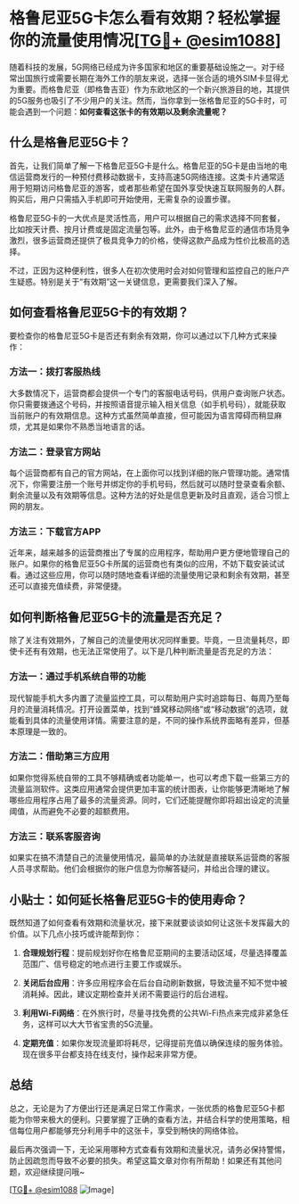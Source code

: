 # 格鲁尼亚5G卡怎么看有效期？轻松掌握你的流量使用情况[[TG💪+ @esim1088](https://t.me/s/esim1088)]

随着科技的发展，5G网络已经成为许多国家和地区的重要基础设施之一。对于经常出国旅行或需要长期在海外工作的朋友来说，选择一张合适的境外SIM卡显得尤为重要。而格鲁尼亚（即格鲁吉亚）作为东欧地区的一个新兴旅游目的地，其提供的5G服务也吸引了不少用户的关注。然而，当你拿到一张格鲁尼亚的5G卡时，可能会遇到一个问题：**如何查看这张卡的有效期以及剩余流量呢？**

## 什么是格鲁尼亚5G卡？

首先，让我们简单了解一下格鲁尼亚5G卡是什么。格鲁尼亚的5G卡是由当地的电信运营商发行的一种预付费移动数据卡，支持高速5G网络连接。这类卡片通常适用于短期访问格鲁尼亚的游客，或者那些希望在国外享受快速互联网服务的人群。购买后，用户只需插入手机即可开始使用，无需复杂的设置步骤。

格鲁尼亚5G卡的一大优点是灵活性高，用户可以根据自己的需求选择不同套餐，比如按天计费、按月计费或是固定流量包等。此外，由于格鲁尼亚的通信市场竞争激烈，很多运营商还提供了极具竞争力的价格，使得这款产品成为性价比极高的选择。

不过，正因为这种便利性，很多人在初次使用时会对如何管理和监控自己的账户产生疑惑。特别是关于“有效期”这一关键信息，更需要我们深入了解。

## 如何查看格鲁尼亚5G卡的有效期？

要检查你的格鲁尼亚5G卡是否还有剩余有效期，你可以通过以下几种方式来操作：

### 方法一：拨打客服热线

大多数情况下，运营商都会提供一个专门的客服电话号码，供用户查询账户状态。你只需要拨通这个号码，并按照语音提示输入相关信息（如手机号码），就能获取当前账户的有效期信息。这种方式虽然简单直接，但可能因为语言障碍而稍显麻烦，尤其是如果你不熟悉当地语言的话。

### 方法二：登录官方网站

每个运营商都有自己的官方网站，在上面你可以找到详细的账户管理功能。通常情况下，你需要注册一个账号并绑定你的手机号码，然后就可以随时登录查看余额、剩余流量以及有效期等信息。这种方法的好处是信息更新及时且直观，适合习惯上网的朋友。

### 方法三：下载官方APP

近年来，越来越多的运营商推出了专属的应用程序，帮助用户更方便地管理自己的账户。如果你的格鲁尼亚5G卡所属的运营商也有类似的应用，不妨下载安装试试看。通过这些应用，你可以随时随地查看详细的流量使用记录和剩余有效期，甚至还可以直接充值续费，非常便捷。

## 如何判断格鲁尼亚5G卡的流量是否充足？

除了关注有效期外，了解自己的流量使用状况同样重要。毕竟，一旦流量耗尽，即使卡还有有效期，也无法正常使用了。以下是几种判断流量是否充足的方法：

### 方法一：通过手机系统自带的功能

现代智能手机大多内置了流量监控工具，可以帮助用户实时追踪每日、每周乃至每月的流量消耗情况。打开设置菜单，找到“蜂窝移动网络”或“移动数据”的选项，就能看到具体的流量使用详情。需要注意的是，不同的操作系统界面略有差异，但基本原理是一致的。

### 方法二：借助第三方应用

如果你觉得系统自带的工具不够精确或者功能单一，也可以考虑下载一些第三方的流量监测软件。这类应用通常会提供更加丰富的统计图表，让你能够更清晰地了解哪些应用程序占用了最多的流量资源。同时，它们还能提醒你即将超出设定的流量阈值，从而避免不必要的超额费用。

### 方法三：联系客服咨询

如果实在搞不清楚自己的流量使用情况，最简单的办法就是直接联系运营商的客服人员寻求帮助。他们会根据你的账户信息为你解答疑问，并给出合理的建议。

## 小贴士：如何延长格鲁尼亚5G卡的使用寿命？

既然知道了如何查看有效期和流量状况，接下来就要谈谈如何让这张卡发挥最大的价值。以下几点小技巧或许能帮到你：

1. **合理规划行程**：提前规划好你在格鲁尼亚期间的主要活动区域，尽量选择覆盖范围广、信号稳定的地点进行主要工作或娱乐。
   
2. **关闭后台应用**：许多应用程序会在后台自动刷新数据，导致流量不知不觉中被消耗掉。因此，建议定期检查并关闭不需要运行的后台进程。

3. **利用Wi-Fi网络**：在外旅行时，尽量寻找免费的公共Wi-Fi热点来完成非紧急任务，这样可以大大节省宝贵的5G流量。

4. **定期充值**：如果你发现流量即将耗尽，记得提前充值以确保连续的服务体验。现在很多平台都支持在线支付，操作起来非常方便。

## 总结

总之，无论是为了方便出行还是满足日常工作需求，一张优质的格鲁尼亚5G卡都能为你带来极大的便利。只要掌握了正确的查看方法，并结合科学的使用策略，相信每位用户都能够充分利用手中的这张卡，享受到畅快的网络体验。

最后再次强调一下，无论采用哪种方式查看有效期和流量状况，请务必保持警惕，防止因疏忽而导致不必要的损失。希望这篇文章对你有所帮助！如果还有其他问题，欢迎继续提问哦~

[[TG💪+ @esim1088](https://t.me/s/esim1088) ![Image](https://i.postimg.cc/4NQfJmqS/Snipaste-2025-05-13-00-14-12.png)]